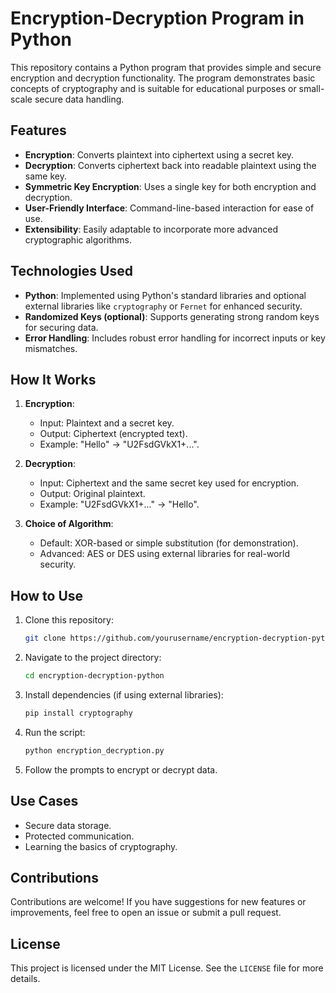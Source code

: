 # Encryption-Decryption Program in Python

This repository contains a Python program that provides simple and secure encryption and decryption functionality. The program demonstrates basic concepts of cryptography and is suitable for educational purposes or small-scale secure data handling.

## Features
- **Encryption**: Converts plaintext into ciphertext using a secret key.
- **Decryption**: Converts ciphertext back into readable plaintext using the same key.
- **Symmetric Key Encryption**: Uses a single key for both encryption and decryption.
- **User-Friendly Interface**: Command-line-based interaction for ease of use.
- **Extensibility**: Easily adaptable to incorporate more advanced cryptographic algorithms.

## Technologies Used
- **Python**: Implemented using Python's standard libraries and optional external libraries like `cryptography` or `Fernet` for enhanced security.
- **Randomized Keys (optional)**: Supports generating strong random keys for securing data.
- **Error Handling**: Includes robust error handling for incorrect inputs or key mismatches.

## How It Works
1. **Encryption**: 
   - Input: Plaintext and a secret key.
   - Output: Ciphertext (encrypted text).
   - Example: "Hello" → "U2FsdGVkX1+...".
   
2. **Decryption**: 
   - Input: Ciphertext and the same secret key used for encryption.
   - Output: Original plaintext.
   - Example: "U2FsdGVkX1+..." → "Hello".

3. **Choice of Algorithm**:
   - Default: XOR-based or simple substitution (for demonstration).
   - Advanced: AES or DES using external libraries for real-world security.

## How to Use
1. Clone this repository:
   ```bash
   git clone https://github.com/yourusername/encryption-decryption-python.git
   ```
2. Navigate to the project directory:
   ```bash
   cd encryption-decryption-python
   ```
3. Install dependencies (if using external libraries):
   ```bash
   pip install cryptography
   ```
4. Run the script:
   ```bash
   python encryption_decryption.py
   ```
5. Follow the prompts to encrypt or decrypt data.

## Use Cases
- Secure data storage.
- Protected communication.
- Learning the basics of cryptography.

## Contributions
Contributions are welcome! If you have suggestions for new features or improvements, feel free to open an issue or submit a pull request.

## License
This project is licensed under the MIT License. See the `LICENSE` file for more details.


